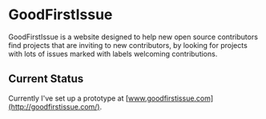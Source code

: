 # GoodFirstIssue


GoodFirstIssue is a website designed to help new open source contributors find projects that are inviting to new contributors, by looking for projects with lots of issues marked with labels welcoming contributions. 

## Current Status

Currently I've set up a prototype at [www.goodfirstissue.com](http://goodfirstissue.com/).
